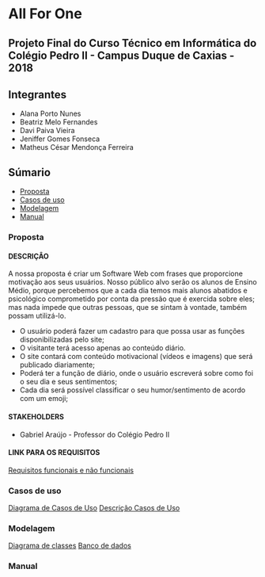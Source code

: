 # All For One

## Projeto Final do Curso Técnico em Informática do Colégio Pedro II - Campus Duque de Caxias - 2018

## Integrantes

 - Alana Porto Nunes
 - Beatriz Melo Fernandes
 - Davi Paiva Vieira
 - Jeniffer Gomes Fonseca
 - Matheus César Mendonça Ferreira
 
## Súmario

- [Proposta](#proposta)
- [Casos de uso](#casos-de-uso)
- [Modelagem](#modelagem)
- [Manual](#manual)

### Proposta

#### DESCRIÇÂO

A nossa proposta é criar um Software Web com frases que proporcione motivação aos seus usuários. Nosso público alvo serão os alunos de Ensino Médio, porque percebemos que a cada dia temos mais alunos abatidos e psicológico comprometido por conta da pressão que é exercida sobre eles; mas nada impede que outras pessoas, que se sintam à vontade, também possam utilizá-lo. 

- O usuário poderá fazer um cadastro para que possa usar as funções disponibilizadas pelo site;
- O visitante terá acesso apenas ao conteúdo diário.
- O site contará com conteúdo motivacional (vídeos e imagens) que será publicado diariamente;
- Poderá ter a função de diário, onde o usuário escreverá sobre como foi o seu dia e seus sentimentos;
- Cada dia será possível classificar o seu humor/sentimento de acordo com um emoji;

#### STAKEHOLDERS
 
- Gabriel Araújo - Professor do Colégio Pedro II  

#### LINK PARA OS REQUISITOS  

[Requisitos funcionais e não funcionais](https://github.com/cp2-dc-info-projeto-final-2018/requisitos-jambd/blob/master/REQUISITOS.md)

### Casos de uso 

[Diagrama de Casos de Uso](diagramacasosdeuso.png)
[Descrição Casos de Uso](https://github.com/cp2-dc-info-projeto-final-2018/requisitos-jambd/blob/master/casosdeuso.md )

### Modelagem 

[Diagrama de classes]( )
[Banco de dados]( )

### Manual 
